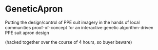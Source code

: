 GeneticApron
============
Putting the design/control of PPE suit imagery in the hands of local communities 
proof-of-concept for an interactive genetic algorithm-driven PPE suit apron design

(hacked together over the course of 4 hours, so buyer beware)
